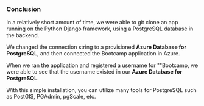 ### Conclusion
In a relatively short amount of time, we were able to git clone an app running on the Python Django framework, using a PostgreSQL database in the backend. 

We changed the connection string to a provisioned **Azure Database for PostgreSQL**, and then connected the Bootcamp application in Azure. 

When we ran the application and registered a username for ""Bootcamp, we were able to see that the username existed in our **Azure Database for PostgreSQL**. 

With this simple installation, you can utilize many tools for PostgreSQL such as PostGIS, PGAdmin, pgScale, etc. 

